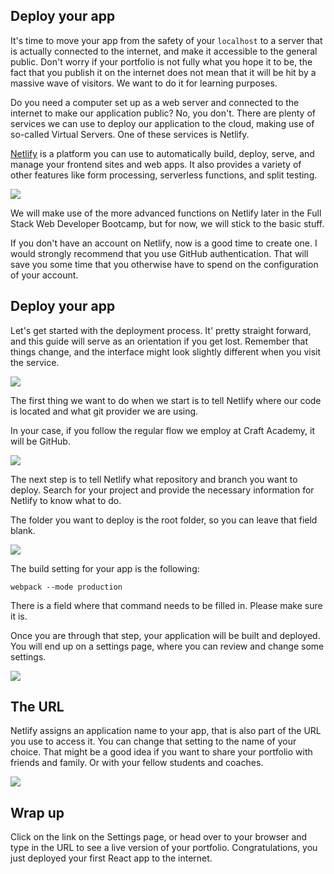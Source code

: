## Deploy your app

It's time to move your app from the safety of your `localhost` to a server that is actually connected to the internet, and make it accessible to the general public. Don't worry if your portfolio is not fully what you hope it to be, the fact that you publish it on the internet does not mean that it will be hit by a massive wave of visitors. We want to do it for learning purposes.

Do you need a computer set up as a web server and connected to the internet to make our application public? No, you don't. There are plenty of services we can use to deploy our application to the cloud, making use of so-called Virtual Servers. One of these services is Netlify.

[Netlify](https://www.netlify.com/) is a platform you can use to automatically build, deploy, serve, and manage your frontend sites and web apps. It also provides a variety of other features like form processing, serverless functions, and split testing.

![](https://github.com/CraftAcademyLabs/ca_course/raw/master/week3/portfolio_challenge/assets/01_netlify_landing_page.png)

We will make use of the more advanced functions on Netlify later in the Full Stack Web Developer Bootcamp, but for now, we will stick to the basic stuff.

If you don't have an account on Netlify, now is a good time to create one. I would strongly recommend that you use GitHub authentication. That will save you some time that you otherwise have to spend on the configuration of your account.

## Deploy your app

Let's get started with the deployment process. It' pretty straight forward, and this guide will serve as an orientation if you get lost. Remember that things change, and the interface might look slightly different when you visit the service.

![](https://github.com/CraftAcademyLabs/ca_course/raw/master/week3/portfolio_challenge/assets/02_netlify_create_new_app.png)

The first thing we want to do when we start is to tell Netlify where our code is located and what git provider we are using.

In your case, if you follow the regular flow we employ at Craft Academy, it will be GitHub.

![](https://github.com/CraftAcademyLabs/ca_course/raw/master/week3/portfolio_challenge/assets/03_netlify_select_repo_source.png)

The next step is to tell Netlify what repository and branch you want to deploy. Search for your project and provide the necessary information for Netlify to know what to do.

The folder you want to deploy is the root folder, so you can leave that field blank.

![](https://github.com/CraftAcademyLabs/ca_course/raw/master/week3/portfolio_challenge/assets/04_netlify_select_gh_repo.png)

The build setting for your app is the following:

    webpack --mode production

There is a field where that command needs to be filled in. Please make sure it is.

Once you are through that step, your application will be built and deployed. You will end up on a settings page, where you can review and change some settings.

![](https://github.com/CraftAcademyLabs/ca_course/raw/master/week3/portfolio_challenge/assets/05_netlify_review_settings.png)

## The URL

Netlify assigns an application name to your app, that is also part of the URL you use to access it. You can change that setting to the name of your choice. That might be a good idea if you want to share your portfolio with friends and family. Or with your fellow students and coaches.

![](https://github.com/CraftAcademyLabs/ca_course/raw/master/week3/portfolio_challenge/assets/06_netlify_change_app_name.png)

## Wrap up

Click on the link on the Settings page, or head over to your browser and type in the URL to see a live version of your portfolio. Congratulations, you just deployed your first React app to the internet.